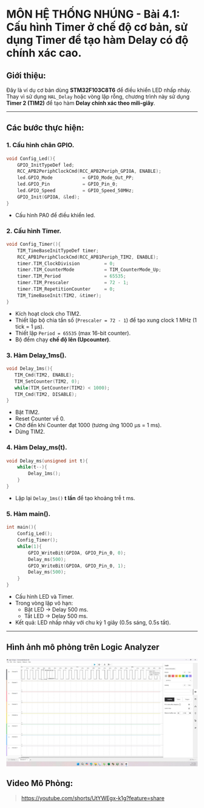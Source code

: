 # MÔN HỆ THỐNG NHÚNG - Bài 4.1: Cấu hình Timer ở chế độ cơ bản, sử dụng Timer để tạo hàm Delay có độ chính xác cao.

## Giới thiệu:

Đây là ví dụ cơ bản dùng **STM32F103C8T6** để điều khiển LED nhấp nháy.  
Thay vì sử dụng `HAL_Delay` hoặc vòng lặp rỗng, chương trình này sử dụng **Timer 2 (TIM2)** để tạo hàm **Delay chính xác theo mili-giây**.

---

## Các bước thực hiện:
### 1. Cấu hình chân GPIO.
```c
void Config_Led(){
	GPIO_InitTypeDef led;
	RCC_APB2PeriphClockCmd(RCC_APB2Periph_GPIOA, ENABLE);
	led.GPIO_Mode			= GPIO_Mode_Out_PP;
	led.GPIO_Pin			= GPIO_Pin_0;
	led.GPIO_Speed			= GPIO_Speed_50MHz;
	GPIO_Init(GPIOA, &led);
}
```
- Cấu hình PA0 để điều khiển led.
  
### 2. Cấu hình Timer.
```c
void Config_Timer(){
	TIM_TimeBaseInitTypeDef timer;
	RCC_APB1PeriphClockCmd(RCC_APB1Periph_TIM2, ENABLE);
	timer.TIM_ClockDivision			= 0;
	timer.TIM_CounterMode			= TIM_CounterMode_Up;
	timer.TIM_Period				= 65535;
	timer.TIM_Prescaler				= 72 - 1;
	timer.TIM_RepetitionCounter		= 0;
	TIM_TimeBaseInit(TIM2, &timer);
}
```
- Kích hoạt clock cho TIM2.  
- Thiết lập bộ chia tần số (`Prescaler = 72 - 1`) để tạo xung clock 1 MHz (1 tick = 1 µs).  
- Thiết lập `Period = 65535` (max 16-bit counter).  
- Bộ đếm chạy **chế độ lên (Upcounter)**. 

 ### 3. Hàm Delay_1ms().
 ```c
 void Delay_1ms(){
	TIM_Cmd(TIM2, ENABLE);
	TIM_SetCounter(TIM2, 0);
	while(TIM_GetCounter(TIM2) < 1000);
	TIM_Cmd(TIM2, DISABLE);
}
```
- Bật TIM2.  
- Reset Counter về 0.  
- Chờ đến khi Counter đạt 1000 (tương ứng 1000 µs = 1 ms).  
- Dừng TIM2.  

### 4. Hàm Delay_ms(t).
```c
void Delay_ms(unsigned int t){
	while(t--){
		Delay_1ms();
	}
}
```
- Lặp lại `Delay_1ms()` **t lần** để tạo khoảng trễ t ms.
### 5. Hàm main().
```c
int main(){
	Config_Led();
	Config_Timer();
	while(1){
		GPIO_WriteBit(GPIOA, GPIO_Pin_0, 0);
		Delay_ms(500);
		GPIO_WriteBit(GPIOA, GPIO_Pin_0, 1);
		Delay_ms(500);
	}
}
```
- Cấu hình LED và Timer.  
- Trong vòng lặp vô hạn:  
  - Bật LED → Delay 500 ms.  
  - Tắt LED → Delay 500 ms.  
- Kết quả: LED nhấp nháy với chu kỳ 1 giây (0.5s sáng, 0.5s tắt).  

---
## Hình ảnh mô phỏng trên Logic Analyzer
![Logic Analyzer](images/anh1.jpg)


## Video Mô Phỏng:
> https://youtube.com/shorts/UtYWEgx-k1g?feature=share






